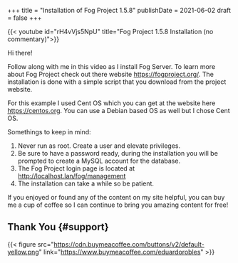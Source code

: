 +++
title = "Installation of Fog Project 1.5.8"
publishDate = 2021-06-02
draft = false
+++

{{< youtube id="rH4vVjs5NpU" title="Fog Project 1.5.8 Installation (no commentary)">}}

Hi there!

Follow along with me in this video as I install Fog Server. To learn more about Fog Project check out there website <https://fogproject.org/>. The installation is done with a simple script that you download from the project website.

For this example I used Cent OS which you can get at the website here <https://centos.org>. You can use a Debian based OS as well but I chose Cent OS.

Somethings to keep in mind:

1.  Never run as root. Create a user and elevate privileges.
2.  Be sure to have a password ready, during the installation you will be prompted to create a MySQL account for the database.
3.  The Fog Project login page is located at <http://localhost.lan/fog/management>
4.  The installation can take a while so be patient.

If you enjoyed or found any of the content on my site helpful, you can buy me a cup of coffee so I can continue to bring you amazing content for free!


## Thank You {#support}

{{< figure src="https://cdn.buymeacoffee.com/buttons/v2/default-yellow.png" link="https://www.buymeacoffee.com/eduardorobles" >}}
